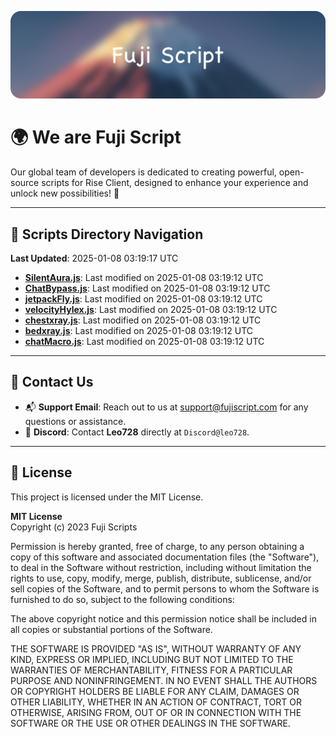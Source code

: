 ![Banner](.github/b.webp)

# 🌍 **We are Fuji Script**

Our global team of developers is dedicated to creating powerful, open-source scripts for Rise Client, designed to enhance your experience and unlock new possibilities! 🌟

---
<!-- SCRIPTS_NAVIGATION_START -->
## 📂 **Scripts Directory Navigation**

**Last Updated**: 2025-01-08 03:19:17 UTC

- **[SilentAura.js](scripts/SilentAura.js)**: Last modified on 2025-01-08 03:19:12 UTC
- **[ChatBypass.js](scripts/ChatBypass.js)**: Last modified on 2025-01-08 03:19:12 UTC
- **[jetpackFly.js](scripts/jetpackFly.js)**: Last modified on 2025-01-08 03:19:12 UTC
- **[velocityHylex.js](scripts/velocityHylex.js)**: Last modified on 2025-01-08 03:19:12 UTC
- **[chestxray.js](scripts/chestxray.js)**: Last modified on 2025-01-08 03:19:12 UTC
- **[bedxray.js](scripts/bedxray.js)**: Last modified on 2025-01-08 03:19:12 UTC
- **[chatMacro.js](scripts/chatMacro.js)**: Last modified on 2025-01-08 03:19:12 UTC

<!-- SCRIPTS_NAVIGATION_END -->

---

## 💬 **Contact Us**  
- 📬 **Support Email**: Reach out to us at [support@fujiscript.com](mailto:support@fujiscript.com) for any questions or assistance.  
- 💬 **Discord**: Contact **Leo728** directly at `Discord@leo728`.

---

## 📜 **License**

This project is licensed under the MIT License.  

**MIT License**  
Copyright (c) 2023 Fuji Scripts  

Permission is hereby granted, free of charge, to any person obtaining a copy of this software and associated documentation files (the "Software"), to deal in the Software without restriction, including without limitation the rights to use, copy, modify, merge, publish, distribute, sublicense, and/or sell copies of the Software, and to permit persons to whom the Software is furnished to do so, subject to the following conditions:  

The above copyright notice and this permission notice shall be included in all copies or substantial portions of the Software.  

THE SOFTWARE IS PROVIDED "AS IS", WITHOUT WARRANTY OF ANY KIND, EXPRESS OR IMPLIED, INCLUDING BUT NOT LIMITED TO THE WARRANTIES OF MERCHANTABILITY, FITNESS FOR A PARTICULAR PURPOSE AND NONINFRINGEMENT. IN NO EVENT SHALL THE AUTHORS OR COPYRIGHT HOLDERS BE LIABLE FOR ANY CLAIM, DAMAGES OR OTHER LIABILITY, WHETHER IN AN ACTION OF CONTRACT, TORT OR OTHERWISE, ARISING FROM, OUT OF OR IN CONNECTION WITH THE SOFTWARE OR THE USE OR OTHER DEALINGS IN THE SOFTWARE.  
